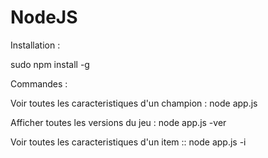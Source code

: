 # NodeJS

Installation :

sudo npm install -g


Commandes :

Voir toutes les caracteristiques d'un champion :
node app.js

Afficher toutes les versions du jeu :
node app.js -ver 

Voir toutes les caracteristiques d'un item ::
node app.js -i
